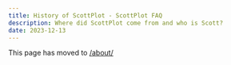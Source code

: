 ```yaml
---
title: History of ScottPlot - ScottPlot FAQ
description: Where did ScottPlot come from and who is Scott?
date: 2023-12-13
---
```


This page has moved to [/about/](/about/)